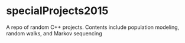 # specialProjects2015
A repo of random C++ projects. Contents include population modeling, random walks, and Markov sequencing
